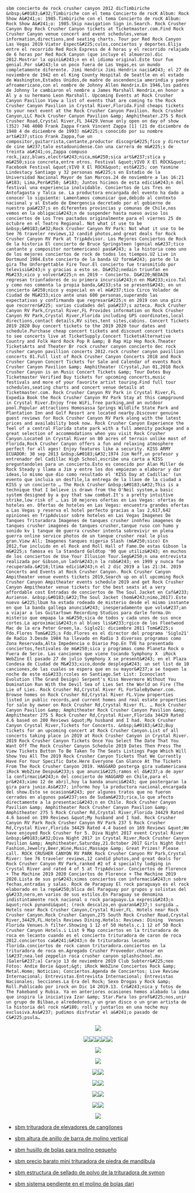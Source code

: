 
```
sbm concierto de rock crusher canyon 2012 dicTimbiriche &nbsp;&#0183;&#32;Timbiriche con el tema Concierto de rocK Album: Rock Show A&#241;o: 1985.Timbiriche con el tema Concierto de rocK Album: Rock Show A&#241;o: 1985.Skip navigation Sign in.Search. Rock Crusher Canyon Buy Rock Crusher Canyon tickets at Ticketmaster.com.Find Rock Crusher Canyon venue concert and event schedules,venue information,directions,and seating charts. Tour por Red Rock Canyon Las Vegas 2019 Viator Espect&#225;culos,conciertos y deportes.Elija entre el recorrido Red Rock Express de 4 horas y el recorrido relajado de 6 horas por Red Rock Canyon (que incluye el almuerzo).dic 2012.Mostrar la opini&#243;n en el idioma original.Este tour fue genial.Por s&#243;lo un poco fuera de Las Vegas,es un mundo completamente diferente. Jimi Hendrix Jimi Hendrix naci&#243; el 27 de noviembre de 1942 en el King County Hospital de Seattle en el estado de Washington,Estados Unidos,de madre de ascendencia amerindia y padre afroamericano,con el nombre de Johnny Allen Hendrix.En 1946,los padres de Johnny le cambiaron el nombre a James Marshall Hendrix,en honor a Al y a su hermano Leon Marshall. Upcoming Events at Rock Crusher Canyon Pavilion View a list of events that are coming to the Rock Crusher Canyon Pavilion in Crystal River,Florida.Find cheaps tickets to your next event at the Rock Crusher Canyon Pavilion. Rock Crusher Canyon,LLC Rock Crusher Canyon Pavilion &amp; Amphitheater.275 S Rock Crusher Road,Crystal River,FL 34429.Venue only open on day of show (352) 746 4000 Frank Zappa Frank Vincent Zappa [1] (21 de diciembre de 1940 4 de diciembre de 1993) m&#225;s conocido por su nombre art&#237;stico Frank Zappa,fue un compositor,guitarrista,cantante,productor discogr&#225;fico y director de cine &#237;talo estadounidense.Con una carrera de m&#225;s de treinta a&#241;os,Zappa compuso rock,jazz,blues,electr&#243;nica,m&#250;sica art&#237;stica y m&#250;sica concreta,entre otros. Festival &quot;VIVO X El ROCK&quot; Facebook Festival &quot;VIVO X El ROCK&quot; est&#225; con Yasmine Lindestacy Santiago y 32 personas m&#225;s en Estadio de la Universidad Nacional Mayor de San Marcos.24 de noviembre a las 16:21 &#183; Lima,Per&#250; &#183; Juntos hicimos de esta edici&#243;n del festival una experiencia inolvidable. Conciertos de Los Tres en Antofagasta y Talca se. La productora encargada del evento ha dado a conocer lo siguiente: Lamentamos comunicar que,debido al contexto nacional y al Estado de Emergencia decretado por el gobierno de nuestro pa&#237;s en diferentes provincias y comunas de Chile,nos vemos en la obligaci&#243;n de suspender hasta nuevo aviso los conciertos de Los Tres pactados originalmente para el viernes 25 de octubre en el Teatro Regional. Not what it use to be &nbsp;&#0183;&#32;Rock Crusher Canyon RV Park: Not what it use to be See 76 traveler reviews,12 candid photos,and great deals for Rock Crusher Canyon RV Park at TripAdvisor. Los Mejores Conciertos de Rock de la historia El concierto de Bruce Springsteen (genial m&#237;tico cantante y compositor nortemericano) pas&#243; a la historia como uno de los mejores conciertos de rock de todos los tiempos.U2 Live in Dortmund 1984.Este concierto de la banda U2 form&#243; parte de la gira The Unforgettable Fire Tour.El concierto fue transmitido por televisi&#243;n y gracias a esto se. D&#252;nedain triunfan en M&#233;xico y volver&#225;n en 2019 ~ Concierto. D&#220;NEDAIN regresan triunfadores de su primera incursi&#243;n en M&#233;xico.Tal y como nos comenta la propia banda,&#233;sta se present&#243; en un concierto &#250;nico y especial en el m&#237;tico Circo Volador de Ciudad de M&#233;xico ante unas 600 personas,superando las expectativas y confirmando que regresar&#225;n en 2019 con una gira que recorrer&#225; varias ciudades del pa&#237;s azteca. Rock Crusher Canyon RV Park,Crystal River,FL Provides information on Rock Crusher Canyon RV Park,Crystal River,Florida including GPS coordinates,local directions,contact details,RV sites,tent sites,cabins. Concert Tickets 2019 2020 Buy concert tickets to the 2019 2020 tour dates and schedule.Purchase cheap concert tickets and discount concert tickets to see concerts live at TicketSupply.Concert TicketsAlternative Country and Folk Hard Rock Pop R &amp; B Rap Hip Hop Rock.Theater TicketsArts and Theater Br rock crusher canyon concierto dec rock crusher canyon pavillion concerts 2012.rock crusher canyon pavillion concerts 01.Full list of Rock Crusher Canyon Concerts 2018 and Rock Crusher Canyon Concert Tickets for Sale and Calendar of events Rock Crusher Canyon Pavilion &amp; Amphitheater (Crystal,Jun 01,2018 Rock Crusher Canyon is an Music Concert Tickets &amp; Tour Dates Buy Ticketmaster Verified Buy tickets for upcoming concerts,music festivals and more of your favorite artist touring.Find full tour schedules,seating charts and concert venue details at Ticketmaster.com. Rock Crusher Canyon RV Park in Crystal River,FL Expedia Book the Rock Crusher Canyon RV Park Stay at this campground in Crystal River.Enjoy free WiFi,free parking,and an outdoor pool.Popular attractions Homosassa Springs Wildlife State Park and Plantation Inn and Golf Resort are located nearby.Discover genuine guest reviews for Rock Crusher Canyon RV Park along with the latest prices and availability book now. Rock Crusher Canyon Experience the feel of a central Florida state park with a full amenity package and a great selection of accommodations when you visit Rock Crusher Canyon.Located in Crystal River on 80 acres of terrain unlike most of Florida,Rock Crusher Canyon offers a fun and relaxing atmosphere perfect for all ages! Enjoy features like a security. KISS ARMY ECUADOR: 30 sep 2013 &nbsp;&#0183;&#32;1974 Jim Neff,un profesor y entrenador del Cadillac High School,escribe una carta a KISS preguntandoles para un concierto.Esto es conocido por Alan Miller de Rock Steady y llama a Jim y entre los dos empiezan a elaborar y dar ideas,lo mismo que dio como resultado el 'KISS Day at Cadillac' (un evento que incluia un desfile,la entrega de la llave de la ciudad a KISS y un concierto … The Rock Crusher &nbsp;&#0183;&#32;This is a technique that I believe is drawn from the O'Neil system,a basic system designed by a guy that saw combat.It's a pretty intuitive strike,low risk of … Las 10 mejores ofertas en Las Vegas: ofertas de hoteles en. Ofertas de hoteles en Las Vegas: encuentra grandes ofertas a Las Vegas y reserva el hotel perfecto gracias a las 2,617,642 opiniones en TripAdvisor sobre hoteles en Las Vegas Imagenes De Tanques Trituradora Imagenes de tanques crusher innhfeu imagenes de tanques crusher imagenes de tanques crusher,tanque ruso con humo y sonido kv 1 tanque de guerra crusher intenta sobrevivir en plena guerra online service photos de un tanque crusher real le plus gran.View All; Imagenes tanques nigeria Slash (m&#250;sico) En 2012,fue incluido en el Rock and Roll Hall of Fame.De estas Gibson la m&#225;s famosa es la Standard Goldtop '90 que utiliz&#243; en muchos de los conciertos de Use Your Illusion Tour.Seg&#250;n una entrevista realizada por Gibson,un ladr&#243;n la rob&#243; en 1999 y nunca fue recuperada.&#218;ltima edici&#243;n el 2 dic 2019 a las 21:34. 2019 Concerts and Events at Rock Crusher Canyon. Rock Crusher Canyon Ampitheater venue events tickets 2019,Search up on all upcoming Rock Crusher Canyon Ampitheater events schedule 2019 and get Rock Crusher Canyon Ampitheater venue tickets for the best seats at a very affordable cost Entradas de conciertos de The Soul Jacket en Caf&#233; Auriense. &nbsp;&#0183;&#32;The Soul Jacket (hom&#243;nimo,2017).Este nuevo &#225;lbum ha estado rodeado de misterio desde el mismo instante en que la banda gallega anunci&#243; inesperadamente que volv&#237;an a viajar a los Guitartown Recording Studios para darle forma.Un misterio que empapa la m&#250;sica de todos y cada unos de sus once cortes.La aproximaci&#243;n al blues lis&#233;rgico de los Fleetwood Mac de la era Peter Green,la. Siglo21: diciembre 2011 Tom&#225;s Fdo.Flores Tom&#225;s Fdo.Flores es el director del programa 'Siglo21' de Radio 3.Desde 1984 ha llevado en Radio 3 diversos programas como Zona Reservada,Alta Impedencia o Diario Pop.En TVE ha presentado conciertos,festivales de m&#250;sica y programas como Planeta Rock o Fuera de Serie. Las canciones que viene tocando Symphony X  iRock WebZine El pasado 27 de julio Symphony X se present&#243; en el Plaza Condesa de Ciudad de M&#233;xico,donde despleg&#243; un set list de 10 canciones,de las cuales se espera que en su mayor&#237;a se toquen la noche de este mi&#233;rcoles en Santiago.Set List: Iconoclast Evolution (The Grand Design) Serpent's Kiss Nevermore Without You Domination Run With the Devil Sea of Lies Set the World on Fire (The Lie of Lies. Rock Crusher Rd,Crystal River FL ForSaleByOwner.com. Browse homes on Rock Crusher Rd,Crystal River FL.View properties listed in public records,and current homes and real estate properties for sale by owner on Rock Crusher Rd,Crystal River FL. … Rock Crusher Canyon Pavilion &amp; Amphitheater Rock Crusher Canyon Pavilion &amp; Amphitheater 275 S Rock Crusher Rd,Crystal River,Florida 34429 Rated 4.6 based on 200 Reviews &quot;My husband and I had. Rock Crusher Canyon Crystal River,Tickets for Concerts. &nbsp;&#0183;&#32;Buy tickets for an upcoming concert at Rock Crusher Canyon.List of all concerts taking place in 2019 at Rock Crusher Canyon in Crystal River. 2019 Rock Crusher Canyon Tickets Once You Select The Date That You Want Off The Rock Crusher Canyon Schedule 2019 Dates Then Press The View Tickets Button To Be Taken To The Seats Listings Page Which Will Show You All The 2019 Rock Crusher Canyon Tickets That We Currently Have For Your Specific Date.Here Everyone Can Glance At The Tickets From The Rock Crusher Canyon 2019. HAGGARD posterga gira sudamericana  iRock WebZine Despu&#233;s que anunci&#225;ramos el d&#237;a de ayer la confirmaci&#243;n del concierto de HAGGARD en Chile,para el pr&#243;ximo 12 de abril,hoy la banda anunci&#243; que postergaran la gira para junio.As&#237; informo hoy la productora nacional,encargada del show.Esto se ocasion&#243; por algunos tratos que no fueron cerrados en algunos pa&#237;ses de Sudam&#233;rica,lo que afecto directamente a la presentaci&#243;n en Chile. Rock Crusher Canyon Pavilion &amp; Amphitheater Rock Crusher Canyon Pavilion &amp; Amphitheater 275 S Rock Crusher Rd,Crystal River,Florida 34429 Rated 4.6 based on 199 Reviews &quot;My husband and I had. Rock Crusher Canyon RV Park Rock Crusher Canyon RV Park 237 S Rock Crusher Rd,Crystal River,Florida 34429 Rated 4.4 based on 169 Reviews &quot;We have enjoyed Rock Crusher for 5. Diva Night 2017 event Crystal River &nbsp;&#0183;&#32;Diva Night 2017 in Crystal River,Rock Crusher Canyon Pavilion &amp; Amphitheater,Saturday,21.October 2017 Girls Night Out! Fashion,Jewelry,Beer,Wine,Music,Massage &amp; Great Prizes! Please call. ROCK CRUSHER CANYON RV PARK Rock Crusher Canyon RV Park,Crystal River: See 76 traveler reviews,12 candid photos,and great deals for Rock Crusher Canyon RV Park,ranked #2 of 4 specialty lodging in Crystal River and rated 4 of 5 at TripAdvisor. Conciertos de Florence + The Machine 2019 2020 Conciertos de Florence + The Machine 2019 2020.Lista de sus pr&#243;ximos conciertos con informaci&#243;n sobre fechas,entradas y salas. Rock de Paraguay El rock paraguayo es el rock elaborado en la rep&#250;blica del Paraguay por grupos y solistas del g&#233;nero,en varios de sus estilos.En Paraguay se denomina indistintamente rock nacional o rock paraguayo.La expresi&#243;n &quot;rock pynandi&quot; (rock descalzo,en guaran&#237;) surgida … Hotels near Rock Crusher Canyon,Crystal River,FL. Hotels near Rock Crusher Canyon.Rock Crusher Canyon,275 South Rock Crusher Road,Crystal River,34429,FL.Hotels Reviews Dining.Hotels: Reviews: Dining  Venues Florida Venues.h filter.Showing 1 12 of 50 Hotels.c.1 12 of 50 Rock Crusher Canyon Hotels.i List 9 Map conciertos en la trituradora de roca en lecanto cuando es el concierto trituradora de caron de roca 2012.conciertos ca&#241;&#243;n de trituradoras lecanto florida.conciertos de rock canon trituradora.conciertos en la trituradora de roca en.Agregado Crusher Proveedor.chatear en l&#237;nea.led zeppelin roca crusher canyon splashschool.mx. [Galer&#237;a] Carajo 13 de noviembre 2019 Club Subterr&#225;neo Fotos: Andie Borie &quot;&gt; iRock WebZine Conciertos Rock &amp; Metal.Home; Noticias; Conciertos.Agenda de Conciertos; Live Review Internacional; Entrevistas.Entrevista Internacional; Entrevistas Nacionales; Secciones.La Era del Rock; Sexo Drogas y Rock &amp; Roll.Publicado por irock on Dic 14 2019.13. Cr&#243;nica y fotos de The Fakeband y Rubia. Ya en anteriores ocasiones hemos alabado la idea que inspira la iniciativa Izar &amp; Star.Para los prof&#225;nos,unir un grupo de Bilbao,o alrededores,y un gran disco o un gran artista de la historia del rock n&#180; roll y juntarlos en una noche muy exclusiva.As&#237; pudimos disfrutar el a&#241;o pasado de C&#225;psula… 
```

<div align="center">

<a href="https://es-crusher.shibang-china.com/github&k=sbm+concierto+de+rock+crusher+canyon+2012+dic"><img src="https://static.shibang-china.com/es/crusher/logo.jpg"></a>

<a href="https://es-crusher.shibang-china.com/github&k=sbm+concierto+de+rock+crusher+canyon+2012+dic"><img src="https://static.shibang-china.com/es/crusher/index.jpg"></a><a href="https://es-crusher.shibang-china.com/material.htmlgithub&k=sbm+concierto+de+rock+crusher+canyon+2012+dic"><img src="https://static.shibang-china.com/es/crusher/material.jpg"></a><a href="https://es-crusher.shibang-china.com/application.htmlgithub&k=sbm+concierto+de+rock+crusher+canyon+2012+dic"><img src="https://static.shibang-china.com/es/crusher/application.jpg"></a><a href="https://es-crusher.shibang-china.com/aboutus.htmlgithub&k=sbm+concierto+de+rock+crusher+canyon+2012+dic"><img src="https://static.shibang-china.com/es/crusher/aboutus.jpg"></a><a href="https://es-crusher.shibang-china.com/contact.htmlgithub&k=sbm+concierto+de+rock+crusher+canyon+2012+dic"><img src="https://static.shibang-china.com/es/crusher/contact.jpg"></a>

<a href="https://es-crusher.shibang-china.com/github&k=sbm+concierto+de+rock+crusher+canyon+2012+dic"><img src="https://static.shibang-china.com/es/crusher/banner.jpg"></a>

<a href="https://swt.shibang-china.com/github&k=sbm+concierto+de+rock+crusher+canyon+2012+dic"><img src="https://static.shibang-china.com/es/crusher/text.jpg"></a>

<a href="https://swt.shibang-china.com/github&k=sbm+concierto+de+rock+crusher+canyon+2012+dic"><img src="https://static.shibang-china.com/es/crusher/chat.jpg"></a><a href="https://es-crusher.shibang-china.com/contact.htmlgithub&k=sbm+concierto+de+rock+crusher+canyon+2012+dic"><img src="https://static.shibang-china.com/es/crusher/message.jpg"></a>

<a href="https://es-crusher.shibang-china.com/products/pe.htmlgithub&k=sbm+concierto+de+rock+crusher+canyon+2012+dic"><img src="https://static.shibang-china.com/es/crusher/pe.jpg"></a><a href="https://es-crusher.shibang-china.com/products/pf.htmlgithub&k=sbm+concierto+de+rock+crusher+canyon+2012+dic"><img src="https://static.shibang-china.com/es/crusher/pf.jpg"></a>

<a href="https://es-crusher.shibang-china.com/products/hpt.htmlgithub&k=sbm+concierto+de+rock+crusher+canyon+2012+dic"><img src="https://static.shibang-china.com/es/crusher/hpt.jpg"></a><a href="https://es-crusher.shibang-china.com/products/vsi.htmlgithub&k=sbm+concierto+de+rock+crusher+canyon+2012+dic"><img src="https://static.shibang-china.com/es/crusher/vsi.jpg"></a>

<a href="https://es-crusher.shibang-china.com/products/klv.htmlgithub&k=sbm+concierto+de+rock+crusher+canyon+2012+dic"><img src="https://static.shibang-china.com/es/crusher/klv.jpg"></a><a href="https://es-crusher.shibang-china.com/products/portable.htmlgithub&k=sbm+concierto+de+rock+crusher+canyon+2012+dic"><img src="https://static.shibang-china.com/es/crusher/portable.jpg"></a>

<a href="https://swt.shibang-china.com/github&k=sbm+concierto+de+rock+crusher+canyon+2012+dic"><img src="https://static.shibang-china.com/es/crusher/case.jpg"></a>

</div>


* [sbm trituradora de elevadores de cangilones](sbm%20trituradora%20de%20elevadores%20de%20cangilones.md)

* [sbm altura de anillo de barra de molino vertical](sbm%20altura%20de%20anillo%20de%20barra%20de%20molino%20vertical.md)

* [sbm husillo de bolas para molino pequeño](sbm%20husillo%20de%20bolas%20para%20molino%20peque%C3%B1o.md)

* [sbm precio barato mini trituradora de piedra de mandíbula](sbm%20precio%20barato%20mini%20trituradora%20de%20piedra%20de%20mand%C3%ADbula.md)

* [sbm estructura de sellado de polvo de la trituradora de symon](sbm%20estructura%20de%20sellado%20de%20polvo%20de%20la%20trituradora%20de%20symon.md)

* [sbm sistema pendiente en el molino de bolas dari](sbm%20sistema%20pendiente%20en%20el%20molino%20de%20bolas%20dari.md)
